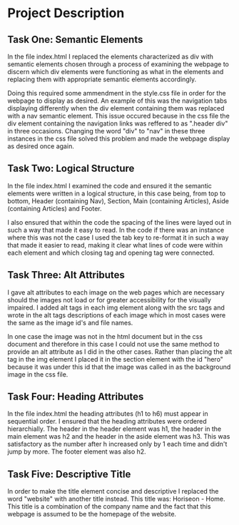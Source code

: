 # Project Description

## Task One: Semantic Elements
In the file index.html I replaced the elements characterized as div with semantic elements chosen through a process of examining the webpage to discern which div elements were functioning as what in the elements and replacing them with appropriate semantic elements accordingly.

Doing this required some ammendment in the style.css file in order for the webpage to display as desired. An example of this was the navigation tabs displaying differently when the div element containing them was replaced with a nav semantic element. This issue occured because in the css file the div element containing the navigation links was reffered to as ".header div" in three occasions. Changing the word "div" to "nav" in these three instances in the css file solved this problem and made the webpage display as desired once again.

## Task Two: Logical Structure
In the file index.html I examined the code and ensured it the semantic elements were written in a logical structure, in this case being, from top to bottom, Header (containing Nav), Section, Main (containing Articles), Aside (containing Articles) and Footer.

I also ensured that within the code the spacing of the lines were layed out in such a way that made it easy to read. In the code if there was an instance where this was not the case I used the tab key to re-format it in such a way that made it easier to read, making it clear what lines of code were within each element and which closing tag and opening tag were connected.

## Task Three: Alt Attributes
I gave alt attributes to each image on the web pages which are necessary should the images not load or for greater accessibility for the visually impaired. I added alt tags in each img element along with the src tags and wrote in the alt tags descriptions of each image which in most cases were the same as the image id's and file names.

In one case the image was not in the html document but in the css document and therefore in this case I could not use the same method to provide an alt attribute as I did in the other cases. Rather than placing the alt tag in the img element I placed it in the section element with the id "hero" because it was under this id that the image was called in as the background image in the css file.

## Task Four: Heading Attributes
In the file index.html the heading attributes (h1 to h6) must appear in sequential order. I ensured that the heading attributes were ordered hierarchially. The header in the header element was h1, the header in the main element was h2 and the header in the aside element was h3. This was satisfactory as the number after h increased only by 1 each time and didn't jump by more. The footer element was also h2.

## Task Five: Descriptive Title
In order to make the title element concise and descriptive I replaced the word "website" with another title instead. This title was: Horiseon - Home. This title is a combination of the company name and the fact that this webpage is assumed to be the homepage of the website.
